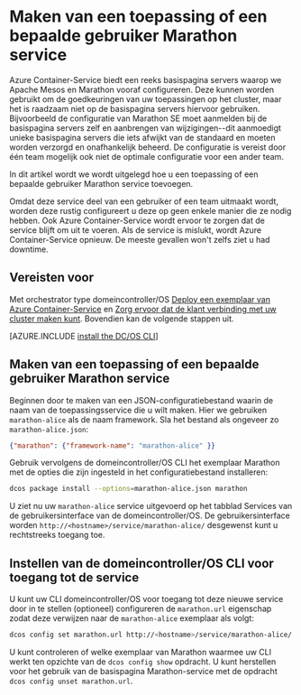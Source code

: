 <properties
   pageTitle="Toepassing of bepaalde gebruiker Marathon service | Microsoft Azure"
   description="Maken van een toepassing of een bepaalde gebruiker Marathon service"
   services="container-service"
   documentationCenter=""
   authors="rgardler"
   manager="timlt"
   editor=""
   tags="acs, azure-container-service"
   keywords="Containers, Marathon, Micro-services, domeincontroller/OS, Azure"/>

<tags
   ms.service="container-service"
   ms.devlang="na"
   ms.topic="get-started-article"
   ms.tgt_pltfrm="na"
   ms.workload="na"
   ms.date="04/12/2016"
   ms.author="rogardle"/>

# <a name="create-an-application-or-user-specific-marathon-service"></a>Maken van een toepassing of een bepaalde gebruiker Marathon service

Azure Container-Service biedt een reeks basispagina servers waarop we Apache Mesos en Marathon vooraf configureren. Deze kunnen worden gebruikt om de goedkeuringen van uw toepassingen op het cluster, maar het is raadzaam niet op de basispagina servers hiervoor gebruiken. Bijvoorbeeld de configuratie van Marathon SE moet aanmelden bij de basispagina servers zelf en aanbrengen van wijzigingen--dit aanmoedigt unieke basispagina servers die iets afwijkt van de standaard en moeten worden verzorgd en onafhankelijk beheerd. De configuratie is vereist door één team mogelijk ook niet de optimale configuratie voor een ander team.

In dit artikel wordt we wordt uitgelegd hoe u een toepassing of een bepaalde gebruiker Marathon service toevoegen.

Omdat deze service deel van een gebruiker of een team uitmaakt wordt, worden deze rustig configureert u deze op geen enkele manier die ze nodig hebben. Ook Azure Container-Service wordt ervoor te zorgen dat de service blijft om uit te voeren. Als de service is mislukt, wordt Azure Container-Service opnieuw. De meeste gevallen won't zelfs ziet u had downtime.

## <a name="prerequisites"></a>Vereisten voor

Met orchestrator type domeincontroller/OS [Deploy een exemplaar van Azure Container-Service](container-service-deployment.md) en [Zorg ervoor dat de klant verbinding met uw cluster maken kunt](container-service-connect.md). Bovendien kan de volgende stappen uit.

[AZURE.INCLUDE [install the DC/OS CLI](../../includes/container-service-install-dcos-cli-include.md)]

## <a name="create-an-application-or-user-specific-marathon-service"></a>Maken van een toepassing of een bepaalde gebruiker Marathon service

Beginnen door te maken van een JSON-configuratiebestand waarin de naam van de toepassingsservice die u wilt maken. Hier we gebruiken `marathon-alice` als de naam framework. Sla het bestand als ongeveer zo `marathon-alice.json`:

```json
{"marathon": {"framework-name": "marathon-alice" }}
```

Gebruik vervolgens de domeincontroller/OS CLI het exemplaar Marathon met de opties die zijn ingesteld in het configuratiebestand installeren:

```bash
dcos package install --options=marathon-alice.json marathon
```

U ziet nu uw `marathon-alice` service uitgevoerd op het tabblad Services van de gebruikersinterface van de domeincontroller/OS. De gebruikersinterface worden `http://<hostname>/service/marathon-alice/` desgewenst kunt u rechtstreeks toegang toe.

## <a name="set-the-dcos-cli-to-access-the-service"></a>Instellen van de domeincontroller/OS CLI voor toegang tot de service

U kunt uw CLI domeincontroller/OS voor toegang tot deze nieuwe service door in te stellen (optioneel) configureren de `marathon.url` eigenschap zodat deze verwijzen naar de `marathon-alice` exemplaar als volgt:

```bash
dcos config set marathon.url http://<hostname>/service/marathon-alice/
```

U kunt controleren of welke exemplaar van Marathon waarmee uw CLI werkt ten opzichte van de `dcos config show` opdracht. U kunt herstellen voor het gebruik van de basispagina Marathon-service met de opdracht `dcos config unset marathon.url`.
